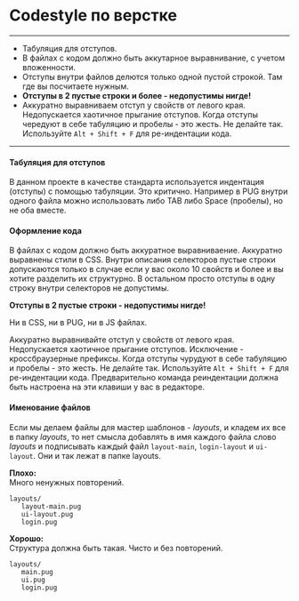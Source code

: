 # Codestyle по верстке

______________________

* Табуляция для отступов.
* В файлах с кодом должно быть аккутарное выравнивание, с учетом вложенности.
* Отступы внутри файлов делются только одной пустой строкой. Там где вы посчитаете нужным.
* **Отступы в 2 пустые строки и более - недопустимы нигде!**         
* Аккуратно выравниваем отступ у свойств от левого края. Недопускается хаотичное прыгание отступов. Когда отступы чередуют в себе табуляцию и пробелы - это жесть. Не делайте так. Используйте `Alt + Shift + F` для ре-индентации кода.     

______________________

#### Табуляция для отступов

В данном проекте в качестве стандарта используется индентация (отступы) с помощью табуляции. Это критично. Например в PUG внутри одного файла можно использовать либо TAB либо Space (пробелы), но не оба вместе.

#### Оформление кода

В файлах с кодом должно быть аккуратное выравниваение. Аккуратно выравнены стили в CSS. Внутри описания селекторов пустые строки допускаются только в случае если у вас около 10 свойств и более и вы хотите разделить их структурно. 
В остальном просто отступы в одну строку внутри селекторов не допустимы.          

**Отступы в 2 пустые строки - недопустимы нигде!**        

Ни в CSS, ни в PUG, ни в JS файлах.    

Аккуратно выравнивайте отступ у свойств от левого края. Недопускается хаотичное прыгание отступов. Исключение - кроссбраузерные префиксы.  Когда отступы чурудуют в себе табуляцию и пробелы - это жесть. Не делайте так. Используйте `Alt + Shift + F` для ре-индентации кода. Предварительно команда реиндентации должна быть настроена на эти клавиши у вас в редакторе.     

####  Именование файлов

Если мы делаем файлы для мастер шаблонов - *layouts*, и кладем их все в папку *layouts*, то нет смысла добавлять в имя каждого файла слово *layouts* и подписывать каждый файл `layout-main`, `login-layout` и `ui-layout`. Они и так лежат в папке layouts.

**Плохо:**          
Много ненужных повторений.
```
layouts/
   layout-main.pug
   ui-layout.pug
   login.pug 
```

**Хорошо:**      
Структура должна быть такая. Чисто и без повторений.
```
layouts/
   main.pug
   ui.pug
   login.pug 
```
